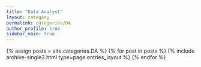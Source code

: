 ```yaml
---
title: "Data Analyst"
layout: category
permalink: categories/DA
author_profile: true
sidebar_main: true
---
```


{% assign posts = site.categories.DA %}
{% for post in posts %} {% include archive-single2.html type=page.entries_layout %} {% endfor %}